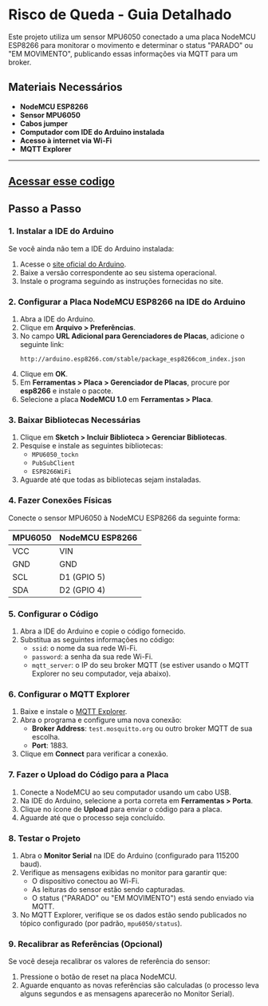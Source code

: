 # Risco de Queda - Guia Detalhado

Este projeto utiliza um sensor MPU6050 conectado a uma placa NodeMCU ESP8266 para monitorar o movimento e determinar o status "PARADO" ou "EM MOVIMENTO", publicando essas informações via MQTT para um broker.

## Materiais Necessários

- **NodeMCU ESP8266**
- **Sensor MPU6050**
- **Cabos jumper**
- **Computador com IDE do Arduino instalada**
- **Acesso à internet via Wi-Fi**
- **MQTT Explorer**

---
## [Acessar esse codigo](https://github.com/Stenishh/RiscoDeQueda/blob/main/Risco%20de%20queda/CODIGOS/CalibracaoAutomaticaMPU/CalibracaoAutomaticaMPU.ino)

## Passo a Passo

### 1. Instalar a IDE do Arduino

Se você ainda não tem a IDE do Arduino instalada:

1. Acesse o [site oficial do Arduino](https://www.arduino.cc/en/software).
2. Baixe a versão correspondente ao seu sistema operacional.
3. Instale o programa seguindo as instruções fornecidas no site.

### 2. Configurar a Placa NodeMCU ESP8266 na IDE do Arduino

1. Abra a IDE do Arduino.
2. Clique em **Arquivo > Preferências**.
3. No campo **URL Adicional para Gerenciadores de Placas**, adicione o seguinte link:
   ```
   http://arduino.esp8266.com/stable/package_esp8266com_index.json
   ```
4. Clique em **OK**.
5. Em **Ferramentas > Placa > Gerenciador de Placas**, procure por **esp8266** e instale o pacote.
6. Selecione a placa **NodeMCU 1.0** em **Ferramentas > Placa**.

### 3. Baixar Bibliotecas Necessárias

1. Clique em **Sketch > Incluir Biblioteca > Gerenciar Bibliotecas**.
2. Pesquise e instale as seguintes bibliotecas:
   - `MPU6050_tockn`
   - `PubSubClient`
   - `ESP8266WiFi`
3. Aguarde até que todas as bibliotecas sejam instaladas.

### 4. Fazer Conexões Físicas

Conecte o sensor MPU6050 à NodeMCU ESP8266 da seguinte forma:

| MPU6050 | NodeMCU ESP8266 |
|---------|-----------------|
| VCC     | VIN             |
| GND     | GND             |
| SCL     | D1 (GPIO 5)     |
| SDA     | D2 (GPIO 4)     |

### 5. Configurar o Código

1. Abra a IDE do Arduino e copie o código fornecido.
2. Substitua as seguintes informações no código:
   - `ssid`: o nome da sua rede Wi-Fi.
   - `password`: a senha da sua rede Wi-Fi.
   - `mqtt_server`: o IP do seu broker MQTT (se estiver usando o MQTT Explorer no seu computador, veja abaixo).

### 6. Configurar o MQTT Explorer

1. Baixe e instale o [MQTT Explorer](https://mqtt-explorer.com/).
2. Abra o programa e configure uma nova conexão:
   - **Broker Address**: `test.mosquitto.org` ou outro broker MQTT de sua escolha.
   - **Port**: 1883.
3. Clique em **Connect** para verificar a conexão.

### 7. Fazer o Upload do Código para a Placa

1. Conecte a NodeMCU ao seu computador usando um cabo USB.
2. Na IDE do Arduino, selecione a porta correta em **Ferramentas > Porta**.
3. Clique no ícone de **Upload** para enviar o código para a placa.
4. Aguarde até que o processo seja concluído.

### 8. Testar o Projeto

1. Abra o **Monitor Serial** na IDE do Arduino (configurado para 115200 baud).
2. Verifique as mensagens exibidas no monitor para garantir que:
   - O dispositivo conectou ao Wi-Fi.
   - As leituras do sensor estão sendo capturadas.
   - O status ("PARADO" ou "EM MOVIMENTO") está sendo enviado via MQTT.
3. No MQTT Explorer, verifique se os dados estão sendo publicados no tópico configurado (por padrão, `mpu6050/status`).

### 9. Recalibrar as Referências (Opcional)

Se você deseja recalibrar os valores de referência do sensor:

1. Pressione o botão de reset na placa NodeMCU.
2. Aguarde enquanto as novas referências são calculadas (o processo leva alguns segundos e as mensagens aparecerão no Monitor Serial).


